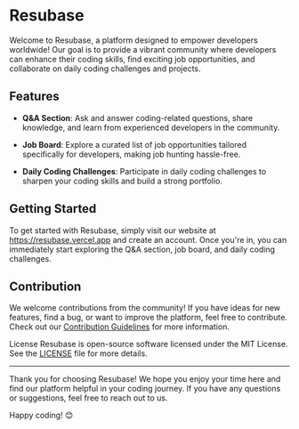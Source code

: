 # Resubase

Welcome to Resubase, a platform designed to empower developers worldwide! Our goal is to provide a vibrant community where developers can enhance their coding skills, find exciting job opportunities, and collaborate on daily coding challenges and projects.

## Features

- **Q&A Section**: Ask and answer coding-related questions, share knowledge, and learn from experienced developers in the community.

- **Job Board**: Explore a curated list of job opportunities tailored specifically for developers, making job hunting hassle-free.

- **Daily Coding Challenges**: Participate in daily coding challenges to sharpen your coding skills and build a strong portfolio.

## Getting Started

To get started with Resubase, simply visit our website at <https://resubase.vercel.app> and create an account. Once you're in, you can immediately start exploring the Q&A section, job board, and daily coding challenges.

## Contribution

We welcome contributions from the community! If you have ideas for new features, find a bug, or want to improve the platform, feel free to contribute. Check out our [Contribution Guidelines](/CONTRIBUTING.md) for more information.

License
Resubase is open-source software licensed under the MIT License. See the [LICENSE](/LICENSE) file for more details.

---

Thank you for choosing Resubase! We hope you enjoy your time here and find our platform helpful in your coding journey. If you have any questions or suggestions, feel free to reach out to us.

Happy coding! 😊
